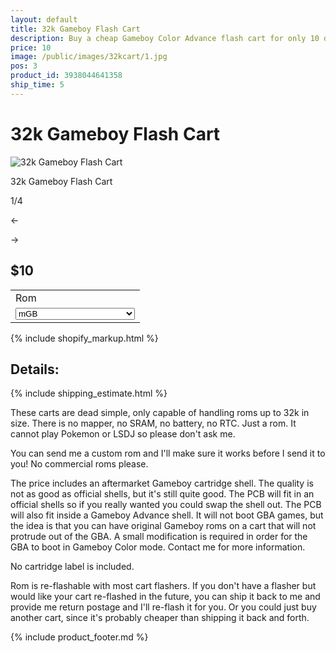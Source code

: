 ```yaml
---
layout: default
title: 32k Gameboy Flash Cart
description: Buy a cheap Gameboy Color Advance flash cart for only 10 dollars!
price: 10
image: /public/images/32kcart/1.jpg
pos: 3
product_id: 3938044641358
ship_time: 5
---
```

# 32k Gameboy Flash Cart

<div class="gallery">
	<img src="{{ site.baseurl }}public/images/32kcart/1.jpg" alt="32k Gameboy Flash Cart" id="gallery_image" onclick="cycle(1); return false;">
	<p id="gallery_subtitle">32k Gameboy Flash Cart</p>
	<p id="gallery_pos_text">1/4</p>
	<div id="gallery_nav">
		<p id="gallery_nav_left" onclick="cycle(0); return false;">←</p>
		<p id="gallery_nav_right" onclick="cycle(1); return false;">→</p>
	</div>
</div>

## $10

<table>
<tr><td>Rom</td></tr>
<tr><td>
  <select id="options-selection">
    <option value="Chord 1.0.5">Chord 1.0.5</option>
    <option value="Deathray">Deathray (free version)</option>
    <option value="Drum Tech">Drum Tech (free version)</option>
    <option value="GB Sound">GB Sound</option>
    <option value="Gradual Decline">Gradual Decline</option>
    <option value="Ikinari Bopper">Ikinari Bopper 1.5</option>
    <option selected="selected" value="mGB">mGB</option>
    <option value="Muddy GB">Muddy GB</option>
    <option value="Music Tech V1">Music Tech V1 (free version)</option>
    <option value="Music Tech V2">Music Tech V2 (free version)</option>
    <option value="nanosynth">Nanosynth</option>
    <option value="nanovoice">Nanovoice</option>
    <option value="Nanoloop 1.5 Demo">Nanoloop 1.5 Demo</option>
    <option value="Pushpin">Pushpin</option>
    <option value="REZ">REZ</option>
    <option value="Shitwave">Shitwave</option>
    <option value="Sound Demo">Sound Demo</option>
    <option value="Custom ROM">Custom ROM</option>
  </select>
</td></tr>
</table>

{% include shopify_markup.html %}

## Details:

{% include shipping_estimate.html %}

These carts are dead simple, only capable of handling roms up to 32k in size. There is no mapper, no SRAM, no battery, no RTC. Just a rom. It cannot play Pokemon or LSDJ so please don't ask me.

You can send me a custom rom and I'll make sure it works before I send it to you! No commercial roms please.

The price includes an aftermarket Gameboy cartridge shell. The quality is not as good as official shells, but it's still quite good. The PCB will fit in an official shells so if you really wanted you could swap the shell out. The PCB will also fit inside a Gameboy Advance shell. It will not boot GBA games, but the idea is that you can have original Gameboy roms on a cart that will not protrude out of the GBA. A small modification is required in order for the GBA to boot in Gameboy Color mode. Contact me for more information.

No cartridge label is included.

Rom is re-flashable with most cart flashers. If you don't have a flasher but would like your cart re-flashed in the future, you can ship it back to me and provide me return postage and I'll re-flash it for you. Or you could just buy another cart, since it's probably cheaper than shipping it back and forth.

{% include product_footer.md %}

<script src="{{ site.baseurl }}public/js/32kcartgallery.js"></script>
